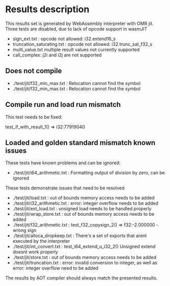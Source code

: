 # Results description

This results set is generated by WebAssembly interpreter with OMR jit.
Three tests are disabled, due to lack of opcode support in wasmJIT

* sign_ext.txt : opcode not allowed: i32.extend16_s
* truncation_saturating.txt : opcode not allowed: i32.trunc_sat_f32_s
* multi_value.txt multiple result values not currently supported
* call_complex: j2i and i2j are not supported

## Does not compile

* ./test/jit/f32_min_max.txt : Relocation cannot find the symbol
* ./test/jit/f32_min_max.txt :   Relocation cannot find the symbol

## Compile run and load run mismatch
This test needs to be fixed:

test_if_with_result_1() => i32:77919040

## Loaded and golden standard mismatch known issues

These tests have known problems and can be ignored:

* ./test/jit/i64_arithmetic.txt : Formatting output of division by zero, can be ignored

These tests demonstrate issues that need to be resolved

* ./test/jit/load.txt : out of bounds memory access needs to be added
* ./test/jit/i32_arithmetic.txt : error: integer overflow needs to be added
* ./test/jit/ext_load.txt : unsigned load needs to be handled properly
* ./test/jit/wrap_store.txt : out of bounds memory access needs to be added
* ./test/jit/f32_arithmetic.txt : test_f32_copysign_2() => f32:-2.000000 - wrong sign
* ./test/jit/alloca_dropkeep.txt : There's a set of exports that arent executed by the interpreter
* ./test/jit/int_convert.txt : test_i64_extend_u_i32_2() Unsigned extend doesnt work properly
* ./test/jit/store.txt : out of bounds memory access needs to be added
* ./test/jit/truncation.txt :  error: invalid conversion to integer, as well as  error: integer overflow need to be added

The results by AOT compiler should always match the presented results.

